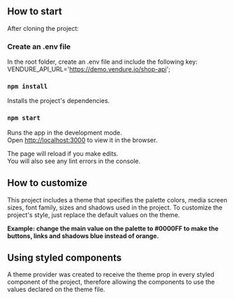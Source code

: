## How to start

After cloning the project:

### Create an .env file
In the root folder, create an .env file and include the following key: VENDURE_API_URL='https://demo.vendure.io/shop-api';

### `npm install`

Installs the project's dependencies.

### `npm start`

Runs the app in the development mode.\
Open [http://localhost:3000](http://localhost:3000) to view it in the browser.

The page will reload if you make edits.\
You will also see any lint errors in the console.


## How to customize

This project includes a theme that specifies the palette colors, media screen sizes, font family, sizes and shadows used in the project. To customize the project's style, just replace the default values on the theme.

**Example: change the main value on the palette to #0000FF to make the buttons, links and shadows blue instead of orange.**


## Using styled components

A theme provider was created to receive the theme prop in every styled component of the project, therefore allowing the components to use the values declared on the theme file.